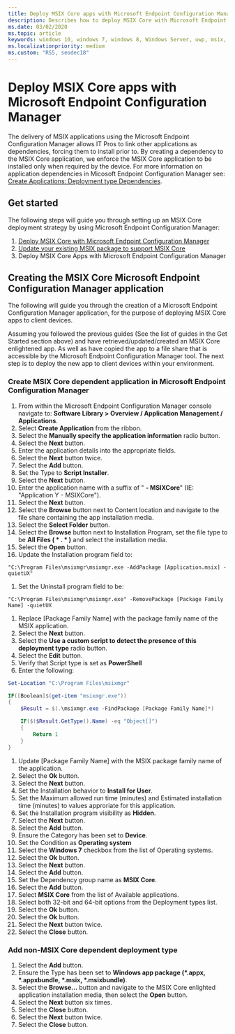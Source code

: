 ```yaml
---
title: Deploy MSIX Core apps with Microsoft Endpoint Configuration Manager
description: Describes how to deploy MSIX Core with Microsoft Endpoint Configuration Manager.
ms.date: 03/02/2020
ms.topic: article
keywords: windows 10, windows 7, windows 8, Windows Server, uwp, msix, msixcore, 1709, 1703, 1607, 1511, 1507
ms.localizationpriority: medium
ms.custom: "RS5, seodec18"
---
```


# Deploy MSIX Core apps with Microsoft Endpoint Configuration Manager
The delivery of MSIX applications using the Microsoft Endpoint Configuration Manager allows IT Pros to link other applications as dependencies, forcing them to install prior to. By creating a dependency to the MSIX Core application, we enforce the MSIX Core application to be installed only when required by the device. For more information on application dependencies in Micosoft Endpoint Configuration Manager see: [Create Applications: Deployment type Dependencies](https://docs.microsoft.com/configmgr/apps/deploy-use/create-applications#bkmk_dt-depend).

## Get started
The following steps will guide you through setting up an MSIX Core deployment strategy by using Microsoft Endpoint Configuration Manager:

1. [Deploy MSIX Core with Microsoft Endpoint Configuration Manager](deploy-msix-core-with-configmgr.md)
1. [Update your existing MSIX package to support MSIX Core](support-msix-core.md)
1. Deploy MSIX Core Apps with Microsoft Endpoint Configuration Manager

## Creating the MSIX Core Microsoft Endpoint Configuration Manager application
The following will guide you through the creation of a Microsoft Endpoint Configuration Manager application, for the purpose of deploying MSIX Core apps to client devices.
 
Assuming you followed the previous guides (See the list of guides in the Get Started section above) and have retrieved/updated/created an MSIX Core enlightened app. As well as have copied the app to a file share that is accessible by the Microsoft Endpoint Configuration Manager tool. The next step is to deploy the new app to client devices within your environment.

### Create MSIX Core dependent application in Microsoft Endpoint Configuration Manager
1. From within the Microsoft Endpoint Configuration Manager console navigate to: **Software Library > Overview / Application Management / Applications**.
1. Select **Create Application** from the ribbon.
1. Select the **Manually specify the application information** radio button.
1. Select the **Next** button.
1. Enter the application details into the appropriate fields.
1. Select the **Next** button twice.
1. Select the **Add** button.
1. Set the Type to **Script Installer**.
1. Select the **Next** button.
1. Enter the application name with a suffix of " **- MSIXCore**" (IE: "Application Y - MSIXCore").
1. Select the **Next** button.
1. Select the **Browse** button next to Content location and navigate to the file share containing the app installation media.
1. Select the **Select Folder** button.
1. Select the **Browse** button next to Installation Program, set the file type to be **All Files ( * . * )** and select the installation media.
1. Select the **Open** button.
1. Update the Installation program field to: 
```batch
"C:\Program Files\msixmgr\msixmgr.exe -AddPackage [Application.msix] -quietUX"
```
1. Set the Uninstall program field to be: 
```batch
"C:\Program Files\msixmgr\msixmgr.exe" -RemovePackage [Package Family Name] -quietUX
```
1. Replace [Package Family Name] with the package family name of the MSIX application.
1. Select the **Next** button.
1. Select the **Use a custom script to detect the presence of this deployment type** radio button.
1. Select the **Edit** button.
1. Verify that Script type is set as **PowerShell**
1. Enter the following: 
```PowerShell
Set-Location "C:\Program Files\msixmgr"

IF([Boolean]$(get-item "msixmgr.exe"))
{
    $Result = $(.\msixmgr.exe -FindPackage [Package Family Name]*)

    IF($($Result.GetType().Name) -eq "Object[]")
    {
        Return 1
    }
}
```
1. Update [Package Family Name] with the MSIX package family name of the application.
1. Select the **Ok** button.
1. Select the **Next** button.
1. Set the Installation behavior to **Install for User**.
1. Set the Maximum allowed run time (minutes) and Estimated installation time (minutes) to values approriate for this application.
1. Set the Installation program visibility as **Hidden**.
1. Select the **Next** button.
1. Select the **Add** button.
1. Ensure the Category has been set to **Device**.
1. Set the Condition as **Operating system**
1. Select the **Windows 7** checkbox from the list of Operating systems.
1. Select the **Ok** button.
1. Select the **Next** button.
1. Select the **Add** button.
1. Set the Dependency group name as **MSIX Core**.
1. Select the **Add** button.
1. Select **MSIX Core** from the list of Available applications.
1. Select both 32-bit and 64-bit options from the Deployment types list.
1. Select the **Ok** button.
1. Select the **Ok** button.
1. Select the **Next** button twice.
1. Select the **Close** button.

### Add non-MSIX Core dependent deployment type
1. Select the **Add** button.
1. Ensure the Type has been set to **Windows app package (*.appx, *.appxbundle, *.msix, *.msixbundle)**. 
1. Select the **Browse...** button and navigate to the MSIX Core enlighted application installation media, then select the **Open** button.
1. Select the **Next** button six times.
1. Select the **Close** button.
1. Select the **Next** button twice.
1. Select the **Close** button.
